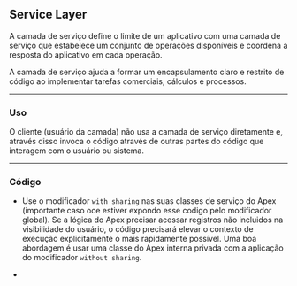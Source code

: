 ## Service Layer

A camada de serviço define o limite de um aplicativo com uma camada de serviço que estabelece um conjunto de operações disponíveis e coordena a resposta do aplicativo em cada operação.

A camada de serviço ajuda a formar um encapsulamento claro e restrito de código ao implementar tarefas comerciais, cálculos e processos.

---
### Uso
O cliente (usuário da camada) não usa a camada de serviço diretamente e, através disso invoca o código através de outras partes do código que interagem com o usuário ou sistema.

--- 
### Código
- Use o modificador ``` with sharing ``` nas suas classes de serviço do Apex (importante caso oce estiver expondo esse codigo pelo modificador global). Se a lógica do Apex precisar acessar registros não incluidos na visibilidade do usuário, o código precisará elevar o contexto de execução explicitamente o mais rapidamente possível. Uma boa abordagem é usar uma classe do Apex interna privada com a aplicação do modificador ``` without sharing ```.

- 